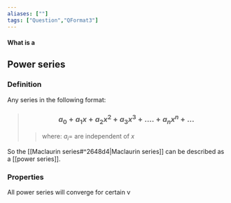 ```yaml
---
aliases: [""]
tags: ["Question","QFormat3"]
---
```


#### What is a
## Power series
### Definition
Any series in the following format:

> ### $$ a_{0} + a_{1} x + a_{2} x^{2} + a_{3} x^{3} + .... + a_{n} x^{n} + ... $$ 
>> where:
>> $a_{i}=$ are independent of $x$

So the [[Maclaurin series#^2648d4|Maclaurin series]] can be described as a [[power series]].

### Properties
All power series will converge for certain v